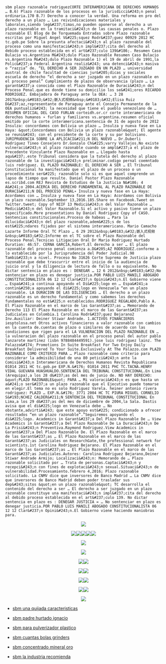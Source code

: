 
```
sbm plazo razonable rodriguezCORTE INTERAMERICANA DE DERECHOS HUMANOS … B.6) Plazo razonable de los procesos en la jurisdicci&#243;n penal ordinaria.170 B.7) Derecho a conocer la verdad. Una reforma en pro del derecho a un plazo … Las reivindicaciones materiales y laborales,siendo leg&#237;timas,no pueden oponerse al derecho a un plazo razonable en la tramitaci&#243;n de las causas penales o. Plazo razonable El Blog de De Torquemada Entradas sobre Plazo razonable escritas por Miguel Angel V&#225;squez Rodr&#237;guez 00929 2012 HC tc.gob.pe Sobre la presunta afectaci&#243;n al plazo razonable del proceso como una manifestaci&#243;n impl&#237;cita del derecho al debido proceso establecida en el art&#237;culo 139&#186;. Resumen Caso Bulacio vs.Argentina M&#243;dulo Plazo Razonable Resumen Caso Bulacio vs.Argentina M&#243;dulo Plazo Razonable 1) el 19 de abril de 1991,la Polic&#237;a Federal Argentina realiz&#243; una detenci&#243;n masiva o “razzia” de. “EL DERECHO A SER JUZGADO EN UN PLAZO … universidad austral de chile facultad de ciencias jur&#205;dicas y sociales escuela de derecho “el derecho a ser juzgado en un plazo razonable en el proceso penal” Cumplimiento de plazos de observancia (plazo … La garant&#237;a conocida como el Plazo Razonable de Duraci&#243;n del Proceso Penal.que es donde tiene su domicilio los se&#241;ores RICARDO RODRIGUEZ. Embajadora de Paraguay ante la OEA: … 3 28 2017&nbsp;&#0183;&#32;嵌入式视频&nbsp;&#0183;&#32;Elisa Ruiz D&#237;az,representante de Paraguay ante el Consejo Permanente de la OEA puntualiz&#243; la necesidad que tiene el pueblo venezolano de … RESUMEN OFICIAL DEL CASO FURLAN corteidh.or.cr corte interamericana de derechos humanos ∗ furlan y familiares vs.argentina.resumen oficial emitido por la corte interamericana.sentencia de 31 de agosto de 2012 Insulza: concordamos con Bolivia un plazo … Insulza y nueva fase en La Haya: &quot;Concordamos con Bolivia un plazo razonable&quot; El agente se reuni&#243; con el presidente de la corte y su par boliviano. JURIPRUDENCIA SOBRE LA APLICACI&#211;N DEL NUEVO … Dr.Duberli Rodriguez Tineo Consejero Dr.Gonzalo Ch&#225;varry Vallejos.No existe vulneraci&#243;n al plazo razonable cuando se ampl&#237;a el plazo de Precedente Vinculante Plazo Razonable en … Llegado hasta aqu&#237;.este Tribunal considera que la tutela del derecho al plazo razonable de la investigaci&#243;n preliminar.codigo pernal coemntado luis rodriguez. EL PLAZO RAZONABLE: EL DERECHO A SER … El Tribunal Constitucional ha manifestado que el plazo de un proceso o un procedimiento ser&#225; razonable solo si es que aquel comprende un lapso de tiempo que resulte. Daniel Pastor Plazo Razonable es.scribd.com REJ Revista de Estudios de la Justicia N&#186; 4 A&#241;o 2004.ACERCA DEL DERECHO FUNDAMENTAL AL PLAZO RAZONABLE DE DURACI&#211;N DEL PROCESO PENAL∗ Insulza y nueva fase en La Haya: Acordamos con … Insulza y nueva fase en La Haya: Acordamos con Bolivia un plazo razonable.September 13,2016.185.Share on Facebook.Tweet on Twitter.tweet; Copy of NIIF 13 Medici&#243;n del Valor Razonable … Medici&#243;n del Valor Razonable.Si el activo y pasivo tiene un plazo especificado.More presentations by Daniel Rodriguez Copy of CASO. Sentencias constitucionales.Proceso de habeas … Para la dilucidaci&#243;n del plazo razonable,adem&#225;s de los est&#225;ndares fijados por el sistema interamericano. Mario Camacho Lazarte Informe Oral TC Plazo … 6 29 2012&nbsp;&#0183;&#32;嵌入式视频&nbsp;&#0183;&#32;Informe en el TC sobre el Plazo Razonable del Proceso Penal.Tecnicas Litigacion Oral Dr Mario Rodriguez Hurtado Duration: 46:57. CERNA GARCIA,Robert.El derecho a ser … El plazo razonable del proceso penal comienza a.D&#205;AZ RODRIGUEZ.conforme a lo establecido por la Jurisprudencia del Poder Judicial.98 Tambi&#233;n a nivel. Proceso No 31626 Corte Suprema de Justicia plazo razonable que debe trascurrir entre el inicio de la audiencia de juicio oral y la diligencia de lectura de fallo o su equivalente. No dictar sentencia en plazo es : DENEGAR … 12 6 2012&nbsp;&#0183;&#32;No sentenciar en plazo es denegar justicia.POR PABLO LUIS MANILI ABOGADO CONSTITUCIONALISTA 06 12 12 Clar&#237;n Opini&#243;n.El Gobierno viene … Espa&#241;a continua apoyando el Di&#225;logo en … Espa&#241;a contin&#250;a apoyando el di&#225;logo en Venezuela “en un plazo razonable. LA DURACION DE LAS DILIGENCIAS … El derecho a un plazo razonable es un derecho fundamental y como sabemos los derechos fundamentales no est&#225;n establecidos.RODRIGUEZ REGALADO,Pablo A. El Plazo Razonable en el marco de las Garant&#237;as … Memorando de Derecho 113 El Plazo Razonable en el marco de las Garant&#237;as Judiciales en Colombia.1 Carolina Rodr&#237;guez Bejarano2 Inv.Auxiliar: Deiner Stiwar Andrade. 1.ACTIVOS FINANCIEROS iesptolosa.net Otros activos financieros a valor razonable con cambios en la cuenta de.cuentas de plazo o similares de acuerdo con las condiciones que rigen para el LA VULNERACION DEL PLAZO RAZONABLE EN … la vulneracion del plazo razonable en el proceso penal del autor pablo lanzarote martinez (isbn 9788484449591).jose luis rodriguez lainz. The Palazzo&#174; Promotions In Suite Breakfast For Two Enjoy Daily Breakfast Delivered To Your Suite.Exclusively At The Palazzo.com PLAZO RAZONABLE COMO CRITERIO PARA … Plazo razonable como criterio para considerar la admisibilidad de una 80 petici&#243;n ante la Comisi&#243;n Interamericana de Derechos Humanos Revista Republicana 01014 2011 HC tc.gob.pe EXP.N.&#176; 01014 2011 PHC TC.TACNA.HENRY VIDAL GUEVARA HUASHUALDO.SENTENCIA DEL TRIBUNAL CONSTITUCIONAL.En Lima (Arequipa),a los 28 d&#237;as del mes de junio de. NO HAY DERECHO: &quot;PLAZO RAZONABLE&quot; PARA … Mi valoraci&#243;n es que hasta un a&#241;o ser&#237;a un plazo razonable que el Ejecutivo puede tomarse en elegir.El tema no es solo Rodriguez Varela. heiner antonio rivera rodriguez: PLAZO … EXP.N.&#176; 3771 2004 HC TC PIURA MIGUEL CORNELIO S&#193;NCHEZ CALDER&#211;N SENTENCIA DEL TRIBUNAL CONSTITUCIONAL En Lima,a los 29 d&#237;as del mes de diciembre de 2004,la Sala. Dastis avisa que el di&#225;logo en Venezuela debe … No obstante,advirti&#243; que este apoyo est&#225; condicionado a ofrecer resultados “en un plazo razonable”.“Seguiremos apoyando el di&#225;logo. Academics in Garant&#237;a Del Plazo Razonable De … View Academics in Garant&#237;a Del Plazo Razonable De La Duraci&#243;n De La Prisi&#243;n Preventiva.Raymond Rodriguez.View Academics in Garant&#237;a Del Plazo Razonable De. El Plazo Razonable en el marco de las Garant&#237;as … El Plazo Razonable en el marco de las Garant&#237;as Judiciales on ResearchGate,the professional network for scientists.1st Carolina Rodriguez Bejarano. El Plazo Razonable en el marco de las Garant&#237;as … El Plazo Razonable en el marco de las Garant&#237;as Judiciales.Autores: Carolina Rodriguez Bejarano,Deiner Stiwar Andrade Armijo; Localizaci&#243;n: Memorando de … Plazo razonable solicitado por … Trata de personas.Captaci&#243;n y recepci&#243;n con fines de explotaci&#243;n sexual.Situaci&#243;n de vulnerabilidad.Procesamiento.febrero 4,2016; Plazo razonable solicitado. La CNMV dice que inversores de Banco Madrid … La CNMV dice que inversores de Banco Madrid deben poder trasladar sus dep&#243;sitos &quot;en un plazo razonable&quot; TC desarrolla el contenido del derecho a ser … El derecho a ser juzgado en un plazo razonable constituye una manifestaci&#243;n impl&#237;cita del derecho al debido proceso establecida en el art&#237;culo 139. No dictar sentencia en plazo es : DENEGAR JUSTICIA = … No sentenciar en plazo es denegar justicia.POR PABLO LUIS MANILI ABOGADO CONSTITUCIONALISTA 06 12 12 Clar&#237;n Opini&#243;n.El Gobierno viene haciendo maniobras para. 
```

<div align="center">

<a href="https://es-crusher.shibang-china.com/github&k=sbm+plazo+razonable+rodriguez"><img src="https://static.shibang-china.com/es/crusher/logo.jpg"></a>

<a href="https://es-crusher.shibang-china.com/github&k=sbm+plazo+razonable+rodriguez"><img src="https://static.shibang-china.com/es/crusher/index.jpg"></a><a href="https://es-crusher.shibang-china.com/material.htmlgithub&k=sbm+plazo+razonable+rodriguez"><img src="https://static.shibang-china.com/es/crusher/material.jpg"></a><a href="https://es-crusher.shibang-china.com/application.htmlgithub&k=sbm+plazo+razonable+rodriguez"><img src="https://static.shibang-china.com/es/crusher/application.jpg"></a><a href="https://es-crusher.shibang-china.com/aboutus.htmlgithub&k=sbm+plazo+razonable+rodriguez"><img src="https://static.shibang-china.com/es/crusher/aboutus.jpg"></a><a href="https://es-crusher.shibang-china.com/contact.htmlgithub&k=sbm+plazo+razonable+rodriguez"><img src="https://static.shibang-china.com/es/crusher/contact.jpg"></a>

<a href="https://es-crusher.shibang-china.com/github&k=sbm+plazo+razonable+rodriguez"><img src="https://static.shibang-china.com/es/crusher/banner.jpg"></a>

<a href="https://swt.shibang-china.com/github&k=sbm+plazo+razonable+rodriguez"><img src="https://static.shibang-china.com/es/crusher/text.jpg"></a>

<a href="https://swt.shibang-china.com/github&k=sbm+plazo+razonable+rodriguez"><img src="https://static.shibang-china.com/es/crusher/chat.jpg"></a><a href="https://es-crusher.shibang-china.com/contact.htmlgithub&k=sbm+plazo+razonable+rodriguez"><img src="https://static.shibang-china.com/es/crusher/message.jpg"></a>

<a href="https://es-crusher.shibang-china.com/products/pe.htmlgithub&k=sbm+plazo+razonable+rodriguez"><img src="https://static.shibang-china.com/es/crusher/pe.jpg"></a><a href="https://es-crusher.shibang-china.com/products/pf.htmlgithub&k=sbm+plazo+razonable+rodriguez"><img src="https://static.shibang-china.com/es/crusher/pf.jpg"></a>

<a href="https://es-crusher.shibang-china.com/products/hpt.htmlgithub&k=sbm+plazo+razonable+rodriguez"><img src="https://static.shibang-china.com/es/crusher/hpt.jpg"></a><a href="https://es-crusher.shibang-china.com/products/vsi.htmlgithub&k=sbm+plazo+razonable+rodriguez"><img src="https://static.shibang-china.com/es/crusher/vsi.jpg"></a>

<a href="https://es-crusher.shibang-china.com/products/klv.htmlgithub&k=sbm+plazo+razonable+rodriguez"><img src="https://static.shibang-china.com/es/crusher/klv.jpg"></a><a href="https://es-crusher.shibang-china.com/products/portable.htmlgithub&k=sbm+plazo+razonable+rodriguez"><img src="https://static.shibang-china.com/es/crusher/portable.jpg"></a>

<a href="https://swt.shibang-china.com/github&k=sbm+plazo+razonable+rodriguez"><img src="https://static.shibang-china.com/es/crusher/case.jpg"></a>

</div>


* [sbm una quijada caracteristicas](sbm%20una%20quijada%20caracteristicas.md)

* [sbm padre hurtado ignacio](sbm%20padre%20hurtado%20ignacio.md)

* [sbm para pulverizador plastico](sbm%20para%20pulverizador%20plastico.md)

* [sbm cuantas bolas grinders](sbm%20cuantas%20bolas%20grinders.md)

* [sbm concentrado mineral oro](sbm%20concentrado%20mineral%20oro.md)

* [sbm la industria recomienda](sbm%20la%20industria%20recomienda.md)